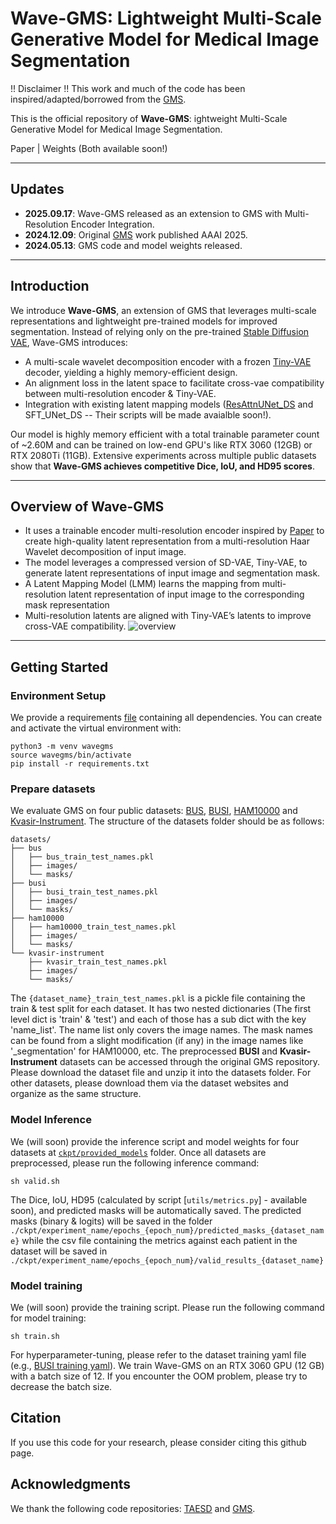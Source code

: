 # Wave-GMS: Lightweight Multi-Scale Generative Model for Medical Image Segmentation

!! Disclaimer !!
This work and much of the code has been inspired/adapted/borrowed from the [GMS](https://github.com/King-HAW/GMS).

This is the official repository of **Wave-GMS**: ightweight Multi-Scale Generative Model for Medical Image Segmentation.

Paper | Weights (Both available soon!)

---

## Updates
- **2025.09.17**: Wave-GMS released as an extension to GMS with Multi-Resolution Encoder Integration.
- **2024.12.09**: Original [GMS](https://github.com/King-HAW/GMS) work published AAAI 2025.
- **2024.05.13**: GMS code and model weights released.

---

## Introduction
We introduce **Wave-GMS**, an extension of GMS that leverages multi-scale representations and lightweight pre-trained models for improved segmentation. Instead of relying only on the pre-trained [Stable Diffusion VAE](https://github.com/Stability-AI/stablediffusion), Wave-GMS introduces:
- A multi-scale wavelet decomposition encoder with a frozen [Tiny-VAE](https://github.com/madebyollin/taesd) decoder, yielding a highly memory-efficient design.  
- An alignment loss in the latent space to facilitate cross-vae compatibility between multi-resolution encoder & Tiny-VAE.  
- Integration with existing latent mapping models ([ResAttnUNet_DS](https://github.com/King-HAW/GMS) and SFT_UNet_DS -- Their scripts will be made avaialble soon!).
  
Our model is highly memory efficient with a total trainable parameter count of ~2.60M and can be trained on low-end GPU's like RTX 3060 (12GB) or RTX 2080Ti (11GB). Extensive experiments across multiple public datasets show that **Wave-GMS achieves competitive Dice, IoU, and HD95 scores**.

---

## Overview of Wave-GMS
- It uses a trainable encoder multi-resolution encoder inspired by [Paper](https://arxiv.org/abs/2405.14477) to create high-quality latent representation from a multi-resolution Haar Wavelet decomposition of input image.
- The model leverages a compressed version of SD-VAE, Tiny-VAE, to generate latent representations of input image and segmentation mask.
- A Latent Mapping Model (LMM) learns the mapping from multi-resolution latent representation of input image to the corresponding mask representation
- Multi-resolution latents are aligned with Tiny-VAE’s latents to improve cross-VAE compatibility.
![overview](assets/overview.svg)

---

## Getting Started

### Environment Setup
We provide a requirements [file](requirements.txt) containing all dependencies. You can create and activate the virtual environment with:
```
python3 -m venv wavegms
source wavegms/bin/activate
pip install -r requirements.txt
```

### Prepare datasets
We evaluate GMS on four public datasets: [BUS](http://www2.docm.mmu.ac.uk/STAFF/M.Yap/dataset.php), [BUSI](https://scholar.cu.edu.eg/?q=afahmy/pages/dataset), [HAM10000](https://dataverse.harvard.edu/dataset.xhtml?persistentId=doi:10.7910/DVN/DBW86T) and [Kvasir-Instrument](https://datasets.simula.no/kvasir-instrument/). The structure of the datasets folder should be as follows:
```
datasets/
├── bus
│   ├── bus_train_test_names.pkl
│   ├── images/
│   └── masks/
├── busi
│   ├── busi_train_test_names.pkl
│   ├── images/
│   └── masks/
├── ham10000
│   ├── ham10000_train_test_names.pkl
│   ├── images/
│   └── masks/
└── kvasir-instrument
    ├── kvasir_train_test_names.pkl
    ├── images/
    └── masks/
```
The `{dataset_name}_train_test_names.pkl` is a pickle file containing the train & test split for each dataset. It has two nested dictionaries (The first level dict is 'train' & 'test') and each of those has a sub dict with the key 'name_list'. The name list only covers the image names. The mask names can be found from a slight modification (if any) in the image names like '_segmentation' for HAM10000, etc. 
The preprocessed **BUSI** and **Kvasir-Instrument** datasets can be accessed through the original GMS repository. Please download the dataset file and unzip it into the datasets folder. For other datasets, please download them via the dataset websites and organize as the same structure.

### Model Inference
We (will soon) provide the inference script and model weights for four datasets at [`ckpt/provided_models`](ckpt) folder. Once all datasets are preprocessed, please run the following inference command:
```
sh valid.sh
```
The Dice, IoU, HD95 (calculated by script [`utils/metrics.py`] - available soon), and predicted masks will be automatically saved. The predicted masks (binary & logits) will be saved in the folder `./ckpt/experiment_name/epochs_{epoch_num}/predicted_masks_{dataset_name}` while the csv file containing the metrics against each patient in the dataset will be saved in `./ckpt/experiment_name/epochs_{epoch_num}/valid_results_{dataset_name}`

### Model training
We (will soon) provide the training script. Please run the following command for model training:
```
sh train.sh
```
For hyperparameter-tuning, please refer to the dataset training yaml file (e.g., [BUSI training yaml](configs/busi_train.yaml)). We train Wave-GMS on an RTX 3060 GPU (12 GB) with a batch size of 12. If you encounter the OOM problem, please try to decrease the batch size. 

## Citation
If you use this code for your research, please consider citing this github page.

## Acknowledgments
We thank the following code repositories: [TAESD](https://github.com/madebyollin/taesd) and [GMS](https://github.com/King-HAW/GMS).
